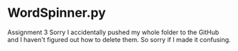 # WordSpinner.py
Assignment 3
Sorry I accidentally pushed my whole folder to the GitHub and I haven't figured out how to delete them. So sorry if I made it confusing.
